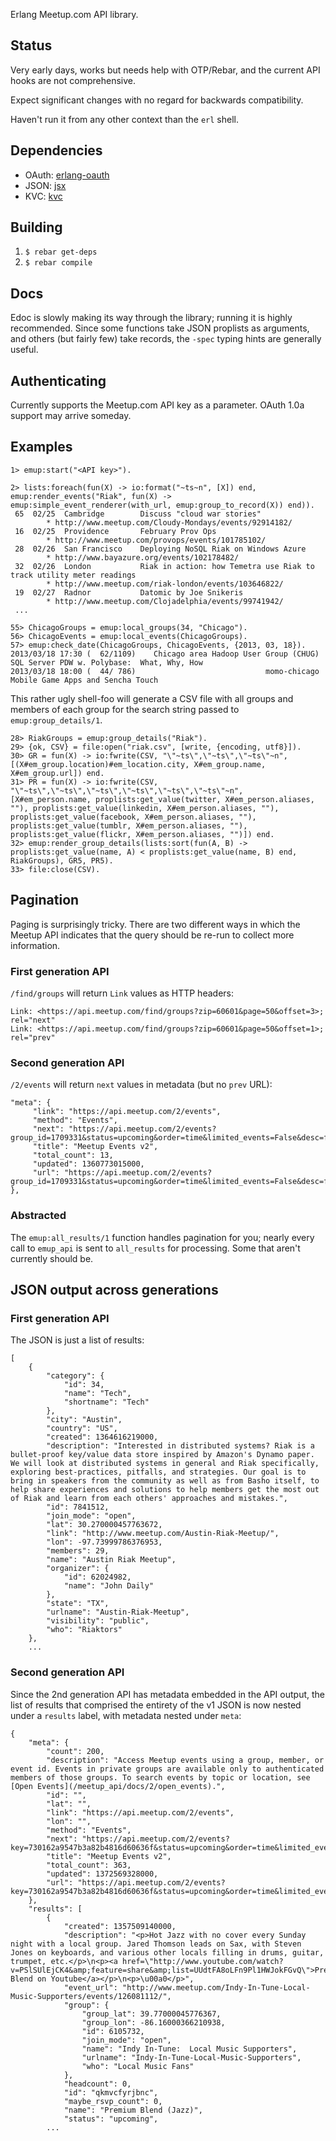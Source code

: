 Erlang Meetup.com API library.

## Status

Very early days, works but needs help with OTP/Rebar, and the current
API hooks are not comprehensive.

Expect significant changes with no regard for backwards compatibility.

Haven't run it from any other context than the `erl` shell.

## Dependencies

* OAuth: [erlang-oauth](https://github.com/tim/erlang-oauth)
* JSON: [jsx](https://github.com/talentdeficit/jsx)
* KVC: [kvc](https://github.com/etrepum/kvc.git)

## Building

1. `$ rebar get-deps`
2. `$ rebar compile`

## Docs
Edoc is slowly making its way through the library; running it is
highly recommended. Since some functions take JSON proplists as
arguments, and others (but fairly few) take records, the `-spec`
typing hints are generally useful.

## Authenticating

Currently supports the Meetup.com API key as a parameter. OAuth 1.0a
support may arrive someday.

## Examples

    1> emup:start("<API key>").

    2> lists:foreach(fun(X) -> io:format("~ts~n", [X]) end, emup:render_events("Riak", fun(X) -> emup:simple_event_renderer(with_url, emup:group_to_record(X)) end)).
     65  02/25  Cambridge        Discuss "cloud war stories"
            * http://www.meetup.com/Cloudy-Mondays/events/92914182/
     16  02/25  Providence       February Prov Ops
            * http://www.meetup.com/provops/events/101785102/
     28  02/26  San Francisco    Deploying NoSQL Riak on Windows Azure
            * http://www.bayazure.org/events/102178482/
     32  02/26  London           Riak in action: how Temetra use Riak to track utility meter readings
            * http://www.meetup.com/riak-london/events/103646822/
     19  02/27  Radnor           Datomic by Joe Snikeris
            * http://www.meetup.com/Clojadelphia/events/99741942/
     ...

    55> ChicagoGroups = emup:local_groups(34, "Chicago").
    56> ChicagoEvents = emup:local_events(ChicagoGroups).
    57> emup:check_date(ChicagoGroups, ChicagoEvents, {2013, 03, 18}).
    2013/03/18 17:30 (  62/1109)    Chicago area Hadoop User Group (CHUG)                                      SQL Server PDW w. Polybase:  What, Why, How
    2013/03/18 18:00 (  44/ 786)                             momo-chicago                                                Mobile Game Apps and Sencha Touch


This rather ugly shell-foo will generate a CSV file with all groups
and members of each group for the search string passed to
`emup:group_details/1`.

    28> RiakGroups = emup:group_details("Riak").
    29> {ok, CSV} = file:open("riak.csv", [write, {encoding, utf8}]).
    30> GR = fun(X) -> io:fwrite(CSV, "\"~ts\",\"~ts\",\"~ts\"~n", [(X#em_group.location)#em_location.city, X#em_group.name, X#em_group.url]) end.
    31> PR = fun(X) -> io:fwrite(CSV, "\"~ts\",\"~ts\",\"~ts\",\"~ts\",\"~ts\",\"~ts\"~n", [X#em_person.name, proplists:get_value(twitter, X#em_person.aliases, ""), proplists:get_value(linkedin, X#em_person.aliases, ""), proplists:get_value(facebook, X#em_person.aliases, ""), proplists:get_value(tumblr, X#em_person.aliases, ""), proplists:get_value(flickr, X#em_person.aliases, "")]) end.
    32> emup:render_group_details(lists:sort(fun(A, B) -> proplists:get_value(name, A) < proplists:get_value(name, B) end, RiakGroups), GR5, PR5).
    33> file:close(CSV).


## Pagination

Paging is surprisingly tricky. There are two different ways in which
the Meetup API indicates that the query should be re-run to collect
more information.

### First generation API
`/find/groups` will return `Link` values as HTTP headers:

    Link: <https://api.meetup.com/find/groups?zip=60601&page=50&offset=3>; rel="next"
    Link: <https://api.meetup.com/find/groups?zip=60601&page=50&offset=1>; rel="prev"

### Second generation API
`/2/events` will return `next` values in metadata (but no `prev` URL):

    "meta": {
         "link": "https://api.meetup.com/2/events",
         "method": "Events",
         "next": "https://api.meetup.com/2/events?group_id=1709331&status=upcoming&order=time&limited_events=False&desc=false&offset=1&format=json&page=3&fields=",
         "title": "Meetup Events v2",
         "total_count": 13,
         "updated": 1360773015000,
         "url": "https://api.meetup.com/2/events?group_id=1709331&status=upcoming&order=time&limited_events=False&desc=false&offset=0&format=json&page=3&fields="
    },

### Abstracted

The `emup:all_results/1` function handles pagination for you; nearly
every call to `emup_api` is sent to `all_results` for processing. Some
that aren't currently should be.

## JSON output across generations

### First generation API
The JSON is just a list of results:

    [
        {
            "category": {
                "id": 34,
                "name": "Tech",
                "shortname": "Tech"
            },
            "city": "Austin",
            "country": "US",
            "created": 1364616219000,
            "description": "Interested in distributed systems? Riak is a bullet-proof key/value data store inspired by Amazon's Dynamo paper. We will look at distributed systems in general and Riak specifically, exploring best-practices, pitfalls, and strategies. Our goal is to bring in speakers from the community as well as from Basho itself, to help share experiences and solutions to help members get the most out of Riak and learn from each others' approaches and mistakes.",
            "id": 7841512,
            "join_mode": "open",
            "lat": 30.270000457763672,
            "link": "http://www.meetup.com/Austin-Riak-Meetup/",
            "lon": -97.73999786376953,
            "members": 29,
            "name": "Austin Riak Meetup",
            "organizer": {
                "id": 62024982,
                "name": "John Daily"
            },
            "state": "TX",
            "urlname": "Austin-Riak-Meetup",
            "visibility": "public",
            "who": "Riaktors"
        },
        ...


### Second generation API
Since the 2nd generation API has metadata embedded in the API output, the list of results that comprised the entirety of the v1 JSON is now nested under a `results` label, with metadata nested under `meta`:

    {
        "meta": {
            "count": 200,
            "description": "Access Meetup events using a group, member, or event id. Events in private groups are available only to authenticated members of those groups. To search events by topic or location, see [Open Events](/meetup_api/docs/2/open_events).",
            "id": "",
            "lat": "",
            "link": "https://api.meetup.com/2/events",
            "lon": "",
            "method": "Events",
            "next": "https://api.meetup.com/2/events?key=730162a9547b3a82b4816d60636f&status=upcoming&order=time&limited_events=False&desc=false&member_id=62024982&offset=1&format=json&page=200&fields=",
            "title": "Meetup Events v2",
            "total_count": 363,
            "updated": 1372569328000,
            "url": "https://api.meetup.com/2/events?key=730162a9547b3a82b4816d60636f&status=upcoming&order=time&limited_events=False&desc=false&member_id=62024982&offset=0&format=json&page=200&fields="
        },
        "results": [
            {
                "created": 1357509140000,
                "description": "<p>Hot Jazz with no cover every Sunday night with a local group. Jared Thomson leads on Sax, with Steven Jones on keyboards, and various other locals filling in drums, guitar, trumpet, etc.</p>\n<p><a href=\"http://www.youtube.com/watch?v=PSlSUlEjCK4&amp;feature=share&amp;list=UUdtFA8oLFn9Pl1HWJokFGvQ\">Premium Blend on Youtube</a></p>\n<p>\u00a0</p>",
                "event_url": "http://www.meetup.com/Indy-In-Tune-Local-Music-Supporters/events/126081112/",
                "group": {
                    "group_lat": 39.77000045776367,
                    "group_lon": -86.16000366210938,
                    "id": 6105732,
                    "join_mode": "open",
                    "name": "Indy In-Tune:  Local Music Supporters",
                    "urlname": "Indy-In-Tune-Local-Music-Supporters",
                    "who": "Local Music Fans"
                },
                "headcount": 0,
                "id": "qkmvcfyrjbnc",
                "maybe_rsvp_count": 0,
                "name": "Premium Blend (Jazz)",
                "status": "upcoming",
            ...
